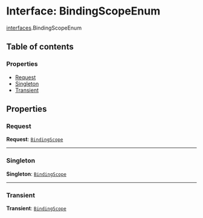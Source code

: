 # Interface: BindingScopeEnum

[interfaces](/auto-docs/fixed-layout-editor/modules/interfaces.md).BindingScopeEnum

## Table of contents

### Properties

* [Request](/auto-docs/fixed-layout-editor/interfaces/interfaces.BindingScopeEnum.md#request)
* [Singleton](/auto-docs/fixed-layout-editor/interfaces/interfaces.BindingScopeEnum.md#singleton)
* [Transient](/auto-docs/fixed-layout-editor/interfaces/interfaces.BindingScopeEnum.md#transient)

## Properties

### Request

**Request**: [`BindingScope`](/auto-docs/fixed-layout-editor/types/interfaces.BindingScope.md)

***

### Singleton

**Singleton**: [`BindingScope`](/auto-docs/fixed-layout-editor/types/interfaces.BindingScope.md)

***

### Transient

**Transient**: [`BindingScope`](/auto-docs/fixed-layout-editor/types/interfaces.BindingScope.md)
